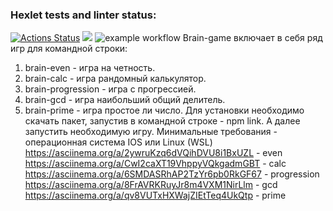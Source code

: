 ### Hexlet tests and linter status:
[![Actions Status](https://github.com/DianaShilova/frontend-project-lvl1/workflows/hexlet-check/badge.svg)](https://github.com/DianaShilova/frontend-project-lvl1/actions)
<a href="https://codeclimate.com/github/codeclimate/codeclimate/maintainability"><img src="https://api.codeclimate.com/v1/badges/a99a88d28ad37a79dbf6/maintainability" /></a>
![example workflow](https://github.com/DianaShilova/frontend-project-lvl1/actions/workflows/github-actions-demo.yml/badge.svg)
Brain-game включает в себя ряд игр для командной строки:
1) brain-even - игра на четность.
2) brain-calc - игра рандомный калькулятор.
3) brain-progression - игра с прогрессией.
4) brain-gcd - игра наибольший общий делитель.
5) brain-prime - игра простое ли число.
Для установки необходимо скачать пакет, запустив в командной строке - npm link. А далее запустить необходимую игру.
Минимальные требования - операционная система IOS или Linux (WSL)
https://asciinema.org/a/2ywruKzq6dVQihDVU8i1BxUZL - even
https://asciinema.org/a/CwI2caXT19VhppyVQkgadmGBT - calc
https://asciinema.org/a/6SMDASRhAP2TzYr6pb0RkGF67 - progression
https://asciinema.org/a/8FrAVRKRuyJr8m4VXM1NirLlm - gcd
https://asciinema.org/a/qv8VUTxHXWajZIEtTeq4UkQtp - prime
